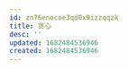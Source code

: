 ```yaml
---
id: zn76enocoe3qd0x9izzqqzk
title: 贪心
desc: ''
updated: 1682484536946
created: 1682484536946
---
```

